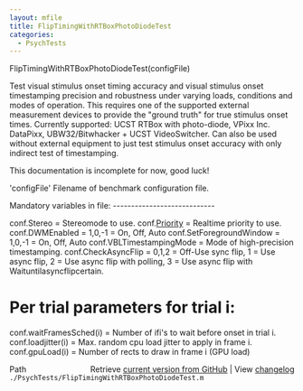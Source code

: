 ```yaml
---
layout: mfile
title: FlipTimingWithRTBoxPhotoDiodeTest
categories:
  - PsychTests
---
```


FlipTimingWithRTBoxPhotoDiodeTest\(configFile\)

Test visual stimulus onset timing accuracy and visual stimulus onset
timestamping precision and robustness under varying loads, conditions and
modes of operation. This requires one of the supported external
measurement devices to provide the "ground truth" for true stimulus onset
times. Currently supported: UCST RTBox with photo\-diode, VPixx Inc. DataPixx,
UBW32/Bitwhacker \+ UCST VideoSwitcher. Can also be used without external
equipment to just test stimulus onset accuracy with only indirect test of
timestamping.

This documentation is incomplete for now, good luck\!

'configFile' Filename of benchmark configuration file.

Mandatory variables in file:
\-\-\-\-\-\-\-\-\-\-\-\-\-\-\-\-\-\-\-\-\-\-\-\-\-\-\-\-

conf.Stereo              = Stereomode to use.
conf.[Priority](/docs/Priority)            = Realtime priority to use.
conf.DWMEnabled          = 1,0,\-1 = On, Off, Auto
conf.SetForegroundWindow = 1,0,\-1 = On, Off, Auto
conf.VBLTimestampingMode = Mode of high\-precision timestamping.
conf.CheckAsyncFlip      = 0,1,2 = Off\-Use sync flip, 1 = Use async flip, 2 = Use async flip with polling, 3 = Use async flip with Waituntilasyncflipcertain.

# Per trial parameters for trial i:

conf.waitFramesSched\(i\)  = Number of ifi's to wait before onset in trial i.
conf.loadjitter\(i\)       = Max. random cpu load jitter to apply in frame i.
conf.gpuLoad\(i\)          = Number of rects to draw in frame i \(GPU load\)


<div class="code_header" style="text-align:right;">
  <span style="float:left;">Path&nbsp;&nbsp;</span> <span class="counter">Retrieve <a href=
  "https://raw.github.com/Psychtoolbox-3/Psychtoolbox-3/beta/./PsychTests/FlipTimingWithRTBoxPhotoDiodeTest.m">current version from GitHub</a> | View <a href=
  "https://github.com/Psychtoolbox-3/Psychtoolbox-3/commits/beta/./PsychTests/FlipTimingWithRTBoxPhotoDiodeTest.m">changelog</a></span>
</div>
<div class="code">
  <code>./PsychTests/FlipTimingWithRTBoxPhotoDiodeTest.m</code>
</div>
